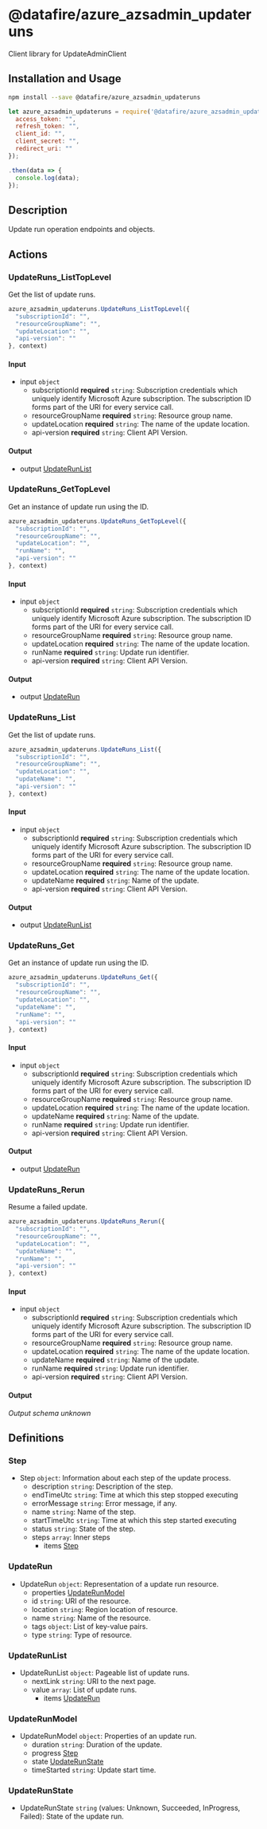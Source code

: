 # @datafire/azure_azsadmin_updateruns

Client library for UpdateAdminClient

## Installation and Usage
```bash
npm install --save @datafire/azure_azsadmin_updateruns
```
```js
let azure_azsadmin_updateruns = require('@datafire/azure_azsadmin_updateruns').create({
  access_token: "",
  refresh_token: "",
  client_id: "",
  client_secret: "",
  redirect_uri: ""
});

.then(data => {
  console.log(data);
});
```

## Description

Update run operation endpoints and objects.

## Actions

### UpdateRuns_ListTopLevel
Get the list of update runs.


```js
azure_azsadmin_updateruns.UpdateRuns_ListTopLevel({
  "subscriptionId": "",
  "resourceGroupName": "",
  "updateLocation": "",
  "api-version": ""
}, context)
```

#### Input
* input `object`
  * subscriptionId **required** `string`: Subscription credentials which uniquely identify Microsoft Azure subscription.  The subscription ID forms part of the URI for every service call.
  * resourceGroupName **required** `string`: Resource group name.
  * updateLocation **required** `string`: The name of the update location.
  * api-version **required** `string`: Client API Version.

#### Output
* output [UpdateRunList](#updaterunlist)

### UpdateRuns_GetTopLevel
Get an instance of update run using the ID.


```js
azure_azsadmin_updateruns.UpdateRuns_GetTopLevel({
  "subscriptionId": "",
  "resourceGroupName": "",
  "updateLocation": "",
  "runName": "",
  "api-version": ""
}, context)
```

#### Input
* input `object`
  * subscriptionId **required** `string`: Subscription credentials which uniquely identify Microsoft Azure subscription.  The subscription ID forms part of the URI for every service call.
  * resourceGroupName **required** `string`: Resource group name.
  * updateLocation **required** `string`: The name of the update location.
  * runName **required** `string`: Update run identifier.
  * api-version **required** `string`: Client API Version.

#### Output
* output [UpdateRun](#updaterun)

### UpdateRuns_List
Get the list of update runs.


```js
azure_azsadmin_updateruns.UpdateRuns_List({
  "subscriptionId": "",
  "resourceGroupName": "",
  "updateLocation": "",
  "updateName": "",
  "api-version": ""
}, context)
```

#### Input
* input `object`
  * subscriptionId **required** `string`: Subscription credentials which uniquely identify Microsoft Azure subscription.  The subscription ID forms part of the URI for every service call.
  * resourceGroupName **required** `string`: Resource group name.
  * updateLocation **required** `string`: The name of the update location.
  * updateName **required** `string`: Name of the update.
  * api-version **required** `string`: Client API Version.

#### Output
* output [UpdateRunList](#updaterunlist)

### UpdateRuns_Get
Get an instance of update run using the ID.


```js
azure_azsadmin_updateruns.UpdateRuns_Get({
  "subscriptionId": "",
  "resourceGroupName": "",
  "updateLocation": "",
  "updateName": "",
  "runName": "",
  "api-version": ""
}, context)
```

#### Input
* input `object`
  * subscriptionId **required** `string`: Subscription credentials which uniquely identify Microsoft Azure subscription.  The subscription ID forms part of the URI for every service call.
  * resourceGroupName **required** `string`: Resource group name.
  * updateLocation **required** `string`: The name of the update location.
  * updateName **required** `string`: Name of the update.
  * runName **required** `string`: Update run identifier.
  * api-version **required** `string`: Client API Version.

#### Output
* output [UpdateRun](#updaterun)

### UpdateRuns_Rerun
Resume a failed update.


```js
azure_azsadmin_updateruns.UpdateRuns_Rerun({
  "subscriptionId": "",
  "resourceGroupName": "",
  "updateLocation": "",
  "updateName": "",
  "runName": "",
  "api-version": ""
}, context)
```

#### Input
* input `object`
  * subscriptionId **required** `string`: Subscription credentials which uniquely identify Microsoft Azure subscription.  The subscription ID forms part of the URI for every service call.
  * resourceGroupName **required** `string`: Resource group name.
  * updateLocation **required** `string`: The name of the update location.
  * updateName **required** `string`: Name of the update.
  * runName **required** `string`: Update run identifier.
  * api-version **required** `string`: Client API Version.

#### Output
*Output schema unknown*



## Definitions

### Step
* Step `object`: Information about each step of the update process.
  * description `string`: Description of the step.
  * endTimeUtc `string`: Time at which this step stopped executing
  * errorMessage `string`: Error message, if any.
  * name `string`: Name of the step.
  * startTimeUtc `string`: Time at which this step started executing
  * status `string`: State of the step.
  * steps `array`: Inner steps
    * items [Step](#step)

### UpdateRun
* UpdateRun `object`: Representation of a update run resource.
  * properties [UpdateRunModel](#updaterunmodel)
  * id `string`: URI of the resource.
  * location `string`: Region location of resource.
  * name `string`: Name of the resource.
  * tags `object`: List of key-value pairs.
  * type `string`: Type of resource.

### UpdateRunList
* UpdateRunList `object`: Pageable list of update runs.
  * nextLink `string`: URI to the next page.
  * value `array`: List of update runs.
    * items [UpdateRun](#updaterun)

### UpdateRunModel
* UpdateRunModel `object`: Properties of an update run.
  * duration `string`: Duration of the update.
  * progress [Step](#step)
  * state [UpdateRunState](#updaterunstate)
  * timeStarted `string`: Update start time.

### UpdateRunState
* UpdateRunState `string` (values: Unknown, Succeeded, InProgress, Failed): State of the update run.



